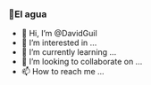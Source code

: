 ### 🌊El agua

- 👋 Hi, I’m @DavidGuil
- 👀 I’m interested in ...
- 🌱 I’m currently learning ...
- 💞️ I’m looking to collaborate on ...
- 📫 How to reach me ...

<!---
DavidGuil/DavidGuil is a ✨ special ✨ repository because its `README.md` (this file) appears on your GitHub profile.
You can click the Preview link to take a look at your changes.
--->
